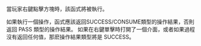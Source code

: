 當玩家右鍵點擊方塊時，該函式將被執行。

如果執行一個操作，函式應該返回SUCCESS/CONSUME類型的操作結果，否則返回 PASS 類型的操作結果。
如果在右鍵單擊時打開了一個介面，或者如果過程沒有返回任何值，那麽操作結果類型將是 SUCCESS。
